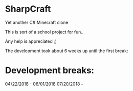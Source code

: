 # SharpCraft
Yet another C# Minecraft clone

This is sort of a school project for fun..

Any help is appreciated ;)

The development took about 6 weeks up until the first break:

# Development breaks:
04/22/2018 - 06/01/2018
07/20/2018 - 
